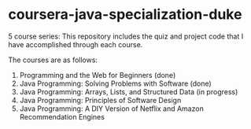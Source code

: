 # coursera-java-specialization-duke
5 course series:
This repository includes the quiz and project code that I have
accomplished through each course.

The courses are as follows:

1. Programming and the Web for Beginners (done)
2. Java Programming: Solving Problems with Software (done)
3. Java Programming: Arrays, Lists, and Structured Data (in progress)
4. Java Programming: Principles of Software Design
5. Java Programming: A DIY Version of Netflix and Amazon Recommendation Engines
